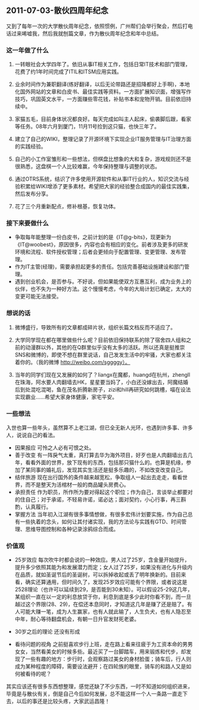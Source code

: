 ## 2011-07-03-散伙四周年纪念

又到了每年一次的大学散伙周年纪念，依照惯例，广州帮们会举行聚会，然后打电话过来唏嘘我，然后我就刨篇文章，作为散伙周年纪念和年中总结。 

### 这一年做了什么

1. 一转眼社会大学四年了。依旧从事IT相关工作，包括日常IT技术和部门管理，花费了约1年时间完成了ITIL和ITSM应用实践。

2. 业余时间作为兼职翻译(练好翻译，以后无论带路还是招降都好上手啊)，本地化国外网站的文章和白皮书、最佳实践等资料。一方面扩展知识面，增强写作技巧，巩固英文水平，一方面赚些零花钱，补贴书本和宠物开销。目前依旧持续中。

3. 家猫五毛，目前身体状况都良好。每天完成如叫主人起床，偷袭脚后跟，看家等任务。08年六月到厦门，11月11号捡到这只猫，也快三年了。

4. 建立了自己的WIKI，整理记录了开源环境下实现企业IT服务管理与IT治理方面的实践经验。

5. 自己的小工作室雏形和一些想法，但棋盘比想象的大和复杂，游戏规则还不是很熟悉，这盘棋一个人比较难赢，今年保持整理与调整的状态。

6. 通过OTRS系统，结识了许多使用开源软件和从事IT行业的人，知识交流与经验积累给WIKI增添了更多素材。希望把大家的经验整合成国内的最佳实践集，然后发布分享。

7. 花了三个月重新配点，修补根基，恢复功体。

### 接下来要做什么

* 争取每年能整理一份白皮书，之前计划的是《IT@g-bits》，现更新为《IT@woobest》，原因很多，内容也会有相应的变化。前者涉及更多的研发环境和流程、软件授权管理；后者会更倾向于配置管理、变更管理、发布管理。
* 作为IT主管(经理)，需要承担起更多的责任。包括完善基础设施建设和部门管理。
* 遇到创业机会，是否参与。不好说，但如果能使双方互惠互利，成为业务上的伙伴，也不失为一种好方法。这个慢慢考虑，今年的大局计划已确定，太大的变更可能无法接受。

### 想说的话

1. 微博盛行，导致所有的文章都成碎片状，组织长篇文档反而不适应了。

2. 大学同学现在都在哪里做些什么呢？目前依旧保持联系的除了宿舍四人组和之前的动漫群以外，其他的在Q群里似乎没有太多的活跃。所以还真是挺推崇SNS和微博的，即使不想在群里说话，自己发发生活中的牢骚，大家也都关注着你的。（我的微博 http://weibo.com/sggggy）。

3. 当年的同学们现在又发展的如何了？liangx在魔都，huangd在杭州，zhengll在珠海，阿水要人肉翻墙去HK，星星要当妈了，小白还没嫁出去，阿魔结婚后到处混吃混喝，鱼在茂名折腾新房子，zizi和hill再研究如何跳槽，喵在设法实现霸业……希望大家身体健康，家宅平安。

### 一些想法

 入世也算一些年头，虽然算不上老江湖，但已全无新人光环，也遇到许多事、许多人，说说自己的看法。

* 因果报应 可怜之人必有可恨之处。
* 善于改变 有一阵戾气太重，真打算去华为海外项目，好歹也是人肉翻墙出去几年，看看外面的世界，放下现有的东西，包括那只猫什么的。也算是机缘，参加了某同事的婚礼后，发现其实生活还是挺多乐趣的，不如改变改变自己。
* 结伴旅游 现在出行国外的条件越来越宽松，争取组人一起出去走走，看看世界，而不是整天为活棺材一般的商品罐头房费心。
* 承担责任 作为职员，所作所为要对得起这个职位；作为自己，言谈举止都要对的住自己；对于承诺，不轻易许诺，诺必达；面对契约，小心行事，再三斟酌，认真履行。
* 掌握方法 当年初入江湖有很多事情想做，有很多宏伟计划要实施，作为自己总有一些执着的念头，如何让其付诸实现，我的方法论与实践有GTD、时间管理、思维导图控制和各种记录涂鸦综合而成。

### 价值观

* 25岁效应 每次吹牛时都会说的一种效应。男人过了25岁，含金量开始提升，提升多少依照其能为和发展潜力而定；女人过了25岁，如果没有进化与升级内在品质，就如圣诞节后的圣诞树，可以拆掉收起或丢了明年换新的。目前来看，确实还算通用，但时间久了，发现25岁效应可能有个界限，或者说这是2528理论（也许可以延续到29，是否能到30未知）。可以假设25-29这几年，某组织一直在以一定的利息放贷于你，利息到底是多少此时你看不到，而一旦越过这个界限(28、29)，在偿还本息同时，才知道这几年是赚了还是赔了。有人可能大赚一笔，成为人生赢家，也有人就此输了，人生负犬，也有人隐忍至中年，耐心等待翻盘机会，有朝一日升官发财死老婆。

* 30岁之后的理论 还没有形成

* 看待问题的视角 之前挺喜欢步行上班，走在路上看来往疲于为工资本命的男男女女，当然看美女的时候多些。最近买了一台脚踏车，用来锻炼和代步，却发现了一些有趣的地方：步行时，会观察路过美女的身材脸蛋；骑车后，行人则成为某种程度的障碍，需要设法避开；在四轮族的眼里，骑车的和路人又是如何被看待的呢？

其实应该还有很多东西想整理，感觉还缺了不少东西，一时不知道如何组织进来，毕竟是与散伙有关，倒是自己今后如何发展，总不能这样一个人一条路一直走下去，以后的事还是比较头疼，大家武运昌隆！
